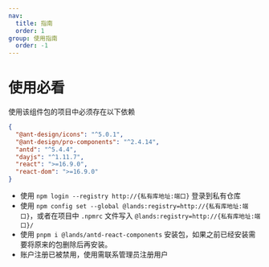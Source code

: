 ```yaml
---
nav:
  title: 指南
  order: 1
group: 使用指南
  order: -1
---
```


# 使用必看

使用该组件包的项目中必须存在以下依赖

```json
{
  "@ant-design/icons": "^5.0.1",
  "@ant-design/pro-components": "^2.4.14",
  "antd": "^5.4.4",
  "dayjs": "^1.11.7",
  "react": ">=16.9.0",
  "react-dom": ">=16.9.0"
}
```

- 使用 `npm login --registry http://{私有库地址:端口}` 登录到私有仓库
- 使用 `npm config set --global @lands:registry=http://{私有库地址:端口}`，或者在项目中 `.npmrc` 文件写入 `@lands:registry=http://{私有库地址:端口}/`
- 使用 `pnpm i @lands/antd-react-components` 安装包，如果之前已经安装需要将原来的包删除后再安装。
- 账户注册已被禁用，使用需联系管理员注册用户
